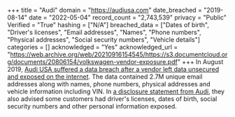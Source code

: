 +++
title = "Audi"
domain = "https://audiusa.com"
date_breached = "2019-08-14"
date = "2022-05-04"
record_count = "2,743,539"
privacy = "Public"
Verified = "True"
hashing = ["N/A"]
breached_data = ["Dates of birth", "Driver's licenses", "Email addresses", "Names", "Phone numbers", "Physical addresses", "Social security numbers", "Vehicle details"]
categories = []
acknowledged = "Yes"
acknowledged_url = "https://web.archive.org/web/20210916154545/https://s3.documentcloud.org/documents/20806154/volkswagen-vendor-exposure.pdf"
+++
In August 2019, <a href="https://techcrunch.com/2021/06/11/volkswagen-says-a-vendors-security-lapse-exposed-3-3-million-drivers-details/" target="_blank" rel="noopener">Audi USA suffered a data breach after a vendor left data unsecured and exposed on the internet</a>. The data contained 2.7M unique email addresses along with names, phone numbers, physical addresses and vehicle information including VIN. In <a href="https://techcrunch.com/2021/06/11/volkswagen-says-a-vendors-security-lapse-exposed-3-3-million-drivers-details/" target="_blank" rel="noopener">a disclosure statement from Audi</a>, they also advised some customers had driver's licenses, dates of birth, social security numbers and other personal information exposed.